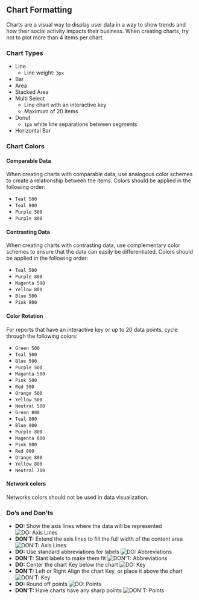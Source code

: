 ## Chart Formatting

Charts are a visual way to display user data in a way to show trends and how their social activity impacts their business. When creating charts, try not to plot more than 4 items per chart.

### Chart Types

- Line
	- Line weight: `3px`
- Bar
- Area
- Stacked Area
- Multi Select
	- Line chart with an interactive key
	- Maximum of 20 items
- Donut
	- `1px` white line separations between segments
- Horizontal Bar

### Chart Colors

#### Comparable Data

When creating charts with comparable data, use analogous color schemes to create a relationship between the items. Colors should be applied in the following order:

- `Teal 500`
- `Teal 800`
- `Purple 500`
- `Purple 800`

#### Contrasting Data

When creating charts with contrasting data, use complementary color schemes to ensure that the data can easily be differentiated. Colors should be applied in the following order:

- `Teal 500`
- `Purple 800`
- `Magenta 500`
- `Yellow 800`
- `Blue 500`
- `Pink 800`

#### Color Rotation

For reports that have an interactive key or up to 20 data points, cycle through the following colors:

- `Green 500`
- `Teal 500`
- `Blue 500`
- `Purple 500`
- `Magenta 500`
- `Pink 500`
- `Red 500`
- `Orange 500`
- `Yellow 500`
- `Neutral 500`
- `Green 800`
- `Teal 800`
- `Blue 800`
- `Purple 800`
- `Magenta 800`
- `Pink 800`
- `Red 800`
- `Orange 800`
- `Yellow 800`
- `Neutral 700`

#### Network colors

Networks colors should not be used in data visualization.

### Do’s and Don’ts

- **DO:** Show the axis lines where the data will be represented ![DO: Axis Lines]({{{siteUrl}}}/assets/axislinesdo.svg)
- **DON’T:** Extend the axis lines to fill the full width of the content area ![DON'T: Axis Lines]({{{siteUrl}}}/assets/axislinesdont.svg)
- **DO:** Use standard abbreviations for labels ![DO: Abbreviations]({{{siteUrl}}}/assets/abbreviationdo.svg)
- **DON'T:** Slant labels to make them fit ![DON'T: Abbreviations]({{{siteUrl}}}/assets/abbreviationdont.svg)
- **DO:** Center the chart Key below the chart ![DO: Key]({{{siteUrl}}}/assets/keydo.svg)
- **DON'T:** Left or Right Align the chart Key, or place it above the chart ![DON'T: Key]({{{siteUrl}}}/assets/keydont.svg)
- **DO:** Round off points ![DO: Points]({{{siteUrl}}}/assets/pointsdo.svg)
- **DON'T:** Have charts have any sharp points ![DON'T: Points]({{{siteUrl}}}/assets/pointsdont.svg)
